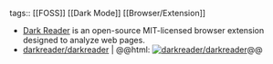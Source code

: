 tags:: [[FOSS]] [[Dark Mode]] [[Browser/Extension]]

- [Dark Reader](https://darkreader.org/) is an open-source MIT-licensed browser extension designed to analyze web pages.
- [darkreader/darkreader](https://github.com/darkreader/darkreader) | 
  @@html: <a href="https://github.com/darkreader/darkreader/"><img src="https://github-readme-stats-astronomer.vercel.app/api/pin/?username=darkreader&repo=darkreader&theme=tokyonight" alt="darkreader/darkreader"/></a>@@